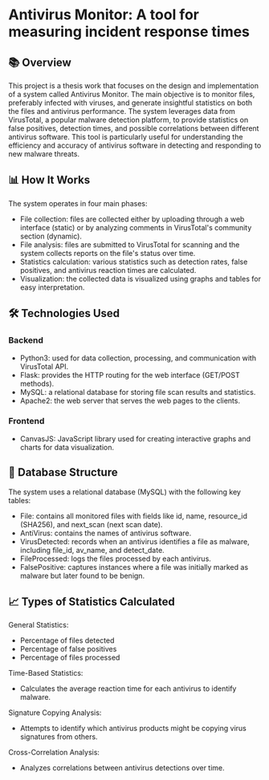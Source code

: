# Antivirus Monitor: A tool for measuring incident response times

## 📚 Overview
This project is a thesis work that focuses on the design and implementation of a system called Antivirus Monitor. The main objective is to monitor files, preferably infected with viruses, and generate insightful statistics on both the files and antivirus performance. The system leverages data from VirusTotal, a popular malware detection platform, to provide statistics on false positives, detection times, and possible correlations between different antivirus software. This tool is particularly useful for understanding the efficiency and accuracy of antivirus software in detecting and responding to new malware threats.  

## 📊 How It Works
The system operates in four main phases:
- File collection: files are collected either by uploading through a web interface (static) or by analyzing comments in VirusTotal's community section (dynamic).
- File analysis: files are submitted to VirusTotal for scanning and the system collects reports on the file's status over time.
- Statistics calculation: various statistics such as detection rates, false positives, and antivirus reaction times are calculated.
- Visualization: the collected data is visualized using graphs and tables for easy interpretation.

## 🛠️ Technologies Used
### Backend
- Python3: used for data collection, processing, and communication with VirusTotal API.
- Flask: provides the HTTP routing for the web interface (GET/POST methods).
- MySQL: a relational database for storing file scan results and statistics.
- Apache2: the web server that serves the web pages to the clients.

### Frontend
- CanvasJS: JavaScript library used for creating interactive graphs and charts for data visualization.

## 📂 Database Structure
The system uses a relational database (MySQL) with the following key tables:

- File: contains all monitored files with fields like id, name, resource_id (SHA256), and next_scan (next scan date).
- AntiVirus: contains the names of antivirus software.
- VirusDetected: records when an antivirus identifies a file as malware, including file_id, av_name, and detect_date.
- FileProcessed: logs the files processed by each antivirus.
- FalsePositive: captures instances where a file was initially marked as malware but later found to be benign.

## 📈 Types of Statistics Calculated
General Statistics:
- Percentage of files detected
- Percentage of false positives
- Percentage of files processed

Time-Based Statistics:
- Calculates the average reaction time for each antivirus to identify malware.

Signature Copying Analysis:
- Attempts to identify which antivirus products might be copying virus signatures from others.

Cross-Correlation Analysis:
- Analyzes correlations between antivirus detections over time.
